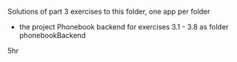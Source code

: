 Solutions of part 3 exercises to this folder, one app per folder

- the project Phonebook backend for exercises 3.1 - 3.8 as folder phonebookBackend

5hr